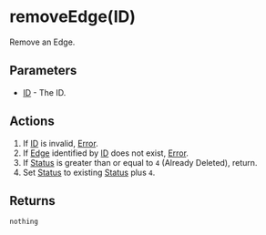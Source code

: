 # removeEdge(ID)
Remove an Edge.

## Parameters

* [ID](../definition/element-id.md) - The ID.

## Actions

1. If [ID](../definition/element-id.md) is invalid, [Error](../definition/error.md).
1. If [Edge](../definition/edge.md) identified by [ID](../definition/element-id.md) does not exist, [Error](../definition/error.md).
1. If [Status](../definition/element-status.md) is greater than or equal to `4` (Already Deleted), return.
1. Set [Status](../definition/element-status.md) to existing [Status](../definition/element-status.md) plus `4`.

## Returns

`nothing`